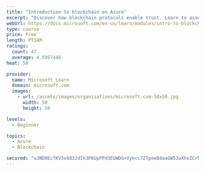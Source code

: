 ```yaml
---
title: "Introduction to blockchain on Azure"
excerpt: "Discover how blockchain protocols enable trust. Learn to assess scenarios for when to use blockchain and decide if it's right for your solution."
webUrl: https://docs.microsoft.com/en-us/learn/modules/intro-to-blockchain/
type: course
price: Free
length: PT34M
ratings:
  count: 47
  average: 4.5957446
heat: 50

provider:
  name: Microsoft Learn
  domain: microsoft.com
  images:
    - url: /assets/images/organizations/microsoft.com-50x50.jpg
      width: 50
      height: 50

levels:
  - Beginner

topics:
  - Azure
  - Blockchain

secured: "uJND0EcfKVSv683JdIh3P6UpPPd3EUWDG+Vyhcc7ZTpeeB4aaGW53uXhxZCrNSqku3XaJMu6v3ukssTBq1Tcas+exaLYymjcJVhawgUCP/mnNlBwkJXwR1HokHwrrHUMaiaEUEOXTDfejjiPghNgXK5WOufE5OIay4tDnm17CmX83/AKnrD916vCUDjfdRKBCFj6OjxAqr+I7TKAPgpSqLzYawzWA4ShBVTfOFgn1+5ueH0fb15YfLYcj9Fy4+Q9eeePb/tKRD2AAX5ey+BP8Dm8Xln96vYO0nkZM5xOsRIJ7xNw0w+6hUnjEv0RtxkrXeGclSuo6jTgjhpw4QWammM550G2jZaGIOduSmQcGz+NdlFSOnHUMMW+7Cjq6O7QVkLUUucYOKjWnqQIxBRBxuX5lSOySuL1+6kVEzF9d7M=;tW6rOzfki4IU/jcDPTFv1g=="
---
```



